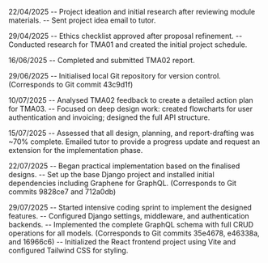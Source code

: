 22/04/2025
-- Project ideation and initial research after reviewing module materials.
-- Sent project idea email to tutor.

29/04/2025
-- Ethics checklist approved after proposal refinement.
-- Conducted research for TMA01 and created the initial project schedule.

16/06/2025
-- Completed and submitted TMA02 report.

29/06/2025
-- Initialised local Git repository for version control.
(Corresponds to Git commit 43c9d1f)

10/07/2025
-- Analysed TMA02 feedback to create a detailed action plan for TMA03.
-- Focused on deep design work: created flowcharts for user authentication and invoicing; designed the full API structure.

15/07/2025
-- Assessed that all design, planning, and report-drafting was ~70% complete. Emailed tutor to provide a progress update and request an extension for the implementation phase.

22/07/2025
-- Began practical implementation based on the finalised designs.
-- Set up the base Django project and installed initial dependencies including Graphene for GraphQL.
(Corresponds to Git commits 9828ce7 and 712a0db)

29/07/2025
-- Started intensive coding sprint to implement the designed features.
-- Configured Django settings, middleware, and authentication backends.
-- Implemented the complete GraphQL schema with full CRUD operations for all models.
(Corresponds to Git commits 35e4678, e46338a, and 16966c6)
-- Initialized the React frontend project using Vite and configured Tailwind CSS for styling.
